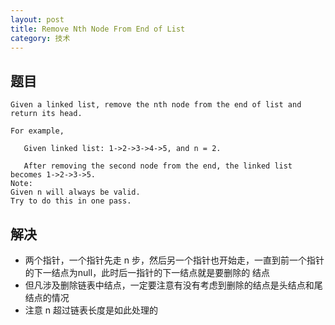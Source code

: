 ```yaml
---
layout: post
title: Remove Nth Node From End of List
category: 技术
---
```



## 题目

```
Given a linked list, remove the nth node from the end of list and return its head.

For example,

   Given linked list: 1->2->3->4->5, and n = 2.

   After removing the second node from the end, the linked list becomes 1->2->3->5.
Note:
Given n will always be valid.
Try to do this in one pass.
```

## 解决

* 两个指针，一个指针先走 n 步，然后另一个指针也开始走，一直到前一个指针的下一结点为null，此时后一指针的下一结点就是要删除的
结点
* 但凡涉及删除链表中结点，一定要注意有没有考虑到删除的结点是头结点和尾结点的情况
* 注意 n 超过链表长度是如此处理的
